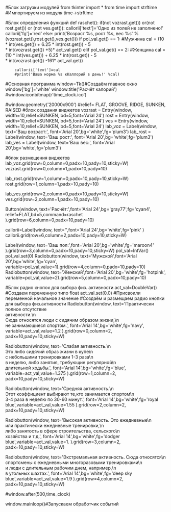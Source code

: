 #Блок загрузки модулей
from tkinter import *
from time import strftime #Импортируем из модуля time->strftime

#Блок определения функций
def raschet():
    if(not vozrast.get()) or(not rost.get()) or (not ves.get()):
        callorii['text']='Одно из полей не заполнено!'
        callorii['fg']='red'
    else:
        print('Возраст %s, рост %s, вес %s'
            %(vozrast.get(),rost.get(),ves.get()))
        if  pol_val.get() == 1: #Мужчина
            cal = (10 * int(ves.get()) + 6.25 * int(rost.get()) - 5 \
              * int(vozrast.get()) +5)* act_val.get()
        elif  pol_val.get() == 2: #Женщина
            cal = (10 * int(ves.get()) + 6.25 * int(rost.get)) - 5 \
              * int(vozrast.get()) -161* act_val.get()
            
        callorii['text']=cal
        #print('Ваша норма %s кКаллорий в день!' %cal)  
    

#Основная программа
window=Tk()#Создаём главное окно
window['bg']='white'
window.title('Расчёт калорий')
#window.iconbitmap(r'time_clock.ico')

#window.geometry('20000x900')
#relief= FLAT, GROOVE, RIDGE, SUNKEN, RAISED
#блок создания виджетов
vozrast = Entry(window, width=10,relief=SUNKEN,
              bd=5,font='Arial 24')
rost = Entry(window, width=10,relief=SUNKEN,
              bd=5,font='Arial 24')
ves = Entry(window, width=10,relief=SUNKEN,
            bd=5,font='Arial 24')
lab_voz = Label(window, text='Ваш возраст:',
             font='Arial 20',bg='white',fg='plum3')
lab_rost = Label(window, text='Ваш рост:',
             font='Arial 20',bg='white',fg='plum3')
lab_ves = Label(window, text='Ваш вес:',
             font='Arial 20',bg='white',fg='plum3')


#блок размещения виджетов
lab_voz.grid(row=0,column=0,padx=10,pady=10,sticky=W)
vozrast.grid(row=0,column=1,padx=10,pady=10)

lab_rost.grid(row=1,column=0,padx=10,pady=10,sticky=W)
rost.grid(row=1,column=1,padx=10,pady=10)

lab_ves.grid(row=2,column=0,padx=10,pady=10,sticky=W)
ves.grid(row=2,column=1,padx=10,pady=10)

Button(window, text='Расчёт:',font='Arial 24',bg='gray77',fg='cyan4',
       relief=FLAT,bd=5,command=raschet
       ).grid(row=6,column=0,padx=10,pady=10)

callorii=Label(window, text='',font='Arial 24',bg='white',fg='pink'
      )
callorii.grid(row=6,column=2,padx=10,pady=10,sticky=W)

Label(window, text='Ваш пол:',font='Arial 20',bg='white',fg='maroon4'
      ).grid(row=3,column=0,padx=10,pady=10,sticky=W)
pol_val=IntVar()
pol_val.set(0)
Radiobutton(window, text='Мужской',font='Arial 20',bg='white',fg='cyan',
            variable=pol_val,value=1).grid(row=4,column=0,padx=10,pady=10)
Radiobutton(window, text='Женский',font='Arial 20',bg='white',fg='hotpink',
            variable=pol_val,value=2).grid(row=5,column=0,padx=10,pady=10)

#Блок радио кнопок для выбора физ. активности
act_val=DoubleVar() #Создаем переменную типо float
act_val.set(0.0) #Присвоили переменной начальное значение
#Создаём и размещаем радио кнопки для выбора физ.активности
Radiobutton(window, text='Практически полное отсутствие\
активности.\n\
Сюда относятся люди с сидячим образом жизни,\n\
не занимающиеся спортом.',
            font='Arial 14',bg='white',fg='navy',
            variable=act_val,value=1.2
            ).grid(row=0,column=2,
                   padx=10,pady=10,sticky=W)

Radiobutton(window, text='Слабая активность.\n\
Это либо сидячий образ жизни в купе\n\
с небольшими тренировками 1-3 раза\n\
в неделю, либо занятия, требующие регулярной\n\
длительной ходьбы.',
            font='Arial 14',bg='white',fg='blue',
            variable=act_val,value=1.375
            ).grid(row=1,column=2,
                   padx=10,pady=10,sticky=W)

Radiobutton(window, text='Средняя активность.\n\
Этот коэффициент выбирают те,кто занимается спортом\n\
3-4 раза в неделю по 30-60 минут.',
            font='Arial 14',bg='white',fg='royal blue',variable=act_val,value=1.55
            ).grid(row=2,column=2,
                   padx=10,pady=10,sticky=W)

Radiobutton(window, text='Высокая активность. Это ежедневные\n\
или практически ежедневные тренировки,\n\
либо занятость в сфере строительства, сельского\n\
хозяйства и т.д.',
            font='Arial 14',bg='white',fg='dodger blue',variable=act_val,value=1.
            ).grid(row=3,column=2,
                   padx=10,pady=10,sticky=W)

Radiobutton(window, text='Экстремальная активность. Сюда относятся\n\
спортсмены с ежедневными многоразовыми тренировками\n\
и люди с длительным рабочим днем, например,\n\
в угольных шахтах.',
            font='Arial 14',bg='white',fg='deep sky blue',variable=act_val,value=1.9
            ).grid(row=4,column=2,
                   padx=10,pady=10,sticky=W)

#window.after(500,time_clock)

window.mainloop()#Запускаем обработчик событий
